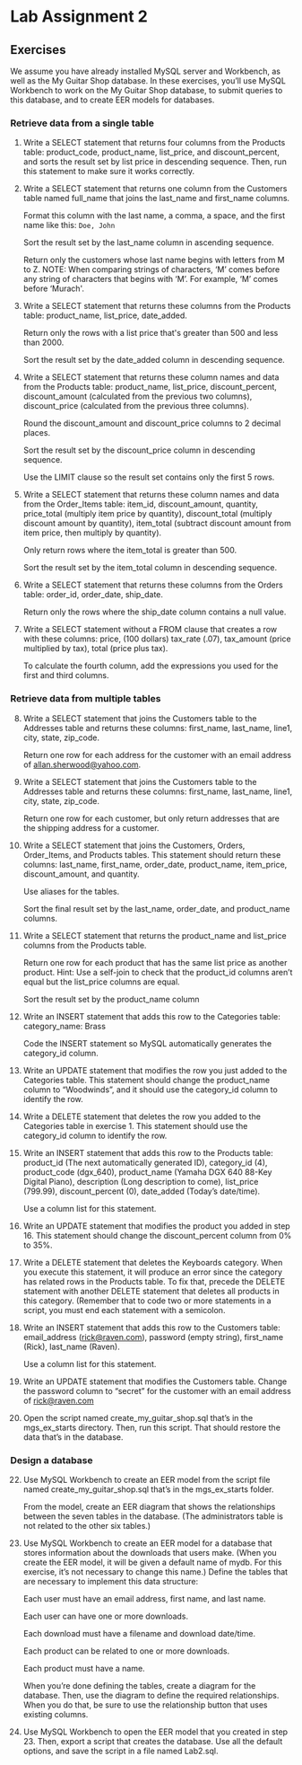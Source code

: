 # Lab Assignment 2

## Exercises

We assume you have already installed MySQL server and Workbench, as well as the My Guitar Shop database. In these exercises, you’ll use MySQL Workbench to work on the My Guitar Shop database, to submit queries to this database, and to create EER models for databases.

### Retrieve data from a single table

1. Write a SELECT statement that returns four columns from the Products table: product_code, product_name, list_price, and discount_percent, and sorts the result set by list price in descending sequence. Then, run this statement to make sure it works correctly.

2. Write a SELECT statement that returns one column from the Customers table named full_name that joins the last_name and first_name columns. 

   Format this column with the last name, a comma, a space, and the first name like this: `Doe, John`
   
   Sort the result set by the last_name column in ascending sequence.
   
   Return only the customers whose last name begins with letters from M to Z. NOTE: When comparing strings of characters, ‘M’ comes before any string of characters that begins with ‘M’. For example, ‘M’ comes before ‘Murach'.
   
3. Write a SELECT statement that returns these columns from the Products table: product_name, list_price, date_added.
      
   Return only the rows with a list price that's greater than 500 and less than 2000.
   
   Sort the result set by the date_added column in descending sequence.
   
4. Write a SELECT statement that returns these column names and data from the Products table: product_name, list_price, discount_percent, discount_amount (calculated from the previous two columns), discount_price (calculated from the previous three columns).
   
   Round the discount_amount and discount_price columns to 2 decimal places.
   
   Sort the result set by the discount_price column in descending sequence.
   
   Use the LIMIT clause so the result set contains only the first 5 rows.
   
5. Write a SELECT statement that returns these column names and data from the Order_Items table: item_id, discount_amount, quantity, price_total (multiply item price by quantity), discount_total (multiply discount amount by quantity), item_total (subtract discount amount from item price, then multiply by quantity).
 
   Only return rows where the item_total is greater than 500.
   
   Sort the result set by the item_total column in descending sequence.
   
6. Write a SELECT statement that returns these columns from the Orders table: order_id, order_date, ship_date.

   Return only the rows where the ship_date column contains a null value.
   
7. Write a SELECT statement without a FROM clause that creates a row with these columns: price, (100 dollars) tax_rate (.07), tax_amount (price multiplied by tax), total (price plus tax).

   To calculate the fourth column, add the expressions you used for the first and third columns.
   
### Retrieve data from multiple tables

8. Write a SELECT statement that joins the Customers table to the Addresses table and returns these columns: first_name, last_name, line1, city, state, zip_code.

   Return one row for each address for the customer with an email address of allan.sherwood@yahoo.com.
   
9. Write a SELECT statement that joins the Customers table to the Addresses table and returns these columns: first_name, last_name, line1, city, state, zip_code.

   Return one row for each customer, but only return addresses that are the shipping address for a customer.
   
10. Write a SELECT statement that joins the Customers, Orders, Order_Items, and Products tables. This statement should return these columns: last_name, first_name, order_date, product_name, item_price, discount_amount, and quantity. 

    Use aliases for the tables. 
   
    Sort the final result set by the last_name, order_date, and product_name columns.
   
11. Write a SELECT statement that returns the product_name and list_price columns from the Products table.

    Return one row for each product that has the same list price as another product. Hint: Use a self-join to check that the product_id columns aren’t equal but the list_price columns are equal.
   
   
    Sort the result set by the product_name column
   
12. Write an INSERT statement that adds this row to the Categories table: category_name: Brass 

    Code the INSERT statement so MySQL automatically generates the category_id column.
    
14. Write an UPDATE statement that modifies the row you just added to the Categories table. This statement should change the product_name column to “Woodwinds”, and it should use the category_id column to identify the row.

15. Write a DELETE statement that deletes the row you added to the Categories table in exercise 1. This statement should use the category_id column to identify the row.

16. Write an INSERT statement that adds this row to the Products table: product_id (The next automatically generated ID), category_id (4), product_code (dgx_640), product_name (Yamaha DGX 640 88-Key Digital Piano), description (Long description to come), list_price (799.99), discount_percent (0), date_added (Today’s date/time).

    Use a column list for this statement.
    
17. Write an UPDATE statement that modifies the product you added in step 16. This statement should change the discount_percent column from 0% to 35%.

18. Write a DELETE statement that deletes the Keyboards category. When you execute this statement, it will produce an error since the category has related rows in the Products table. To fix that, precede the DELETE statement with another DELETE statement that deletes all products in this category. (Remember that to code two or more statements in a script, you must end each statement with a semicolon.

19. Write an INSERT statement that adds this row to the Customers table: email_address (rick@raven.com), password (empty string), first_name (Rick), last_name (Raven).

    Use a column list for this statement.
    
20. Write an UPDATE statement that modifies the Customers table. Change the password column to “secret” for the customer with an email address of rick@raven.com

21. Open the script named create_my_guitar_shop.sql that’s in the mgs_ex_starts directory. Then, run this script. That should restore the data that’s in the database.

### Design a database

22. Use MySQL Workbench to create an EER model from the script file named create_my_guitar_shop.sql that’s in the mgs_ex_starts folder. 

    From the model, create an EER diagram that shows the relationships between the seven tables in the database. (The administrators table is not related to the other six tables.)
    
23. Use MySQL Workbench to create an EER model for a database that stores information about the downloads that users make. (When you create the EER model, it will be given a default name of mydb. For this exercise, it’s not necessary to change this name.) Define the tables that are necessary to implement this data structure:

    Each user must have an email address, first name, and last name.

    Each user can have one or more downloads.

    Each download must have a filename and download date/time.

    Each product can be related to one or more downloads.

    Each product must have a name.

    When you’re done defining the tables, create a diagram for the database. Then, use the diagram to define the required relationships. When you do that, be sure to use the relationship button that uses existing columns.

24. Use MySQL Workbench to open the EER model that you created in step 23. Then, export a script that creates the database. Use all the default options, and save the script in a file named Lab2.sql.
